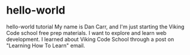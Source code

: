 # hello-world
hello-world tutorial
My name is Dan Carr, and I'm just starting the Viking Code school free prep materials.
I want to explore and learn web development.
I learned about Viking Code School through a post on "Learning How To Learn" email.
